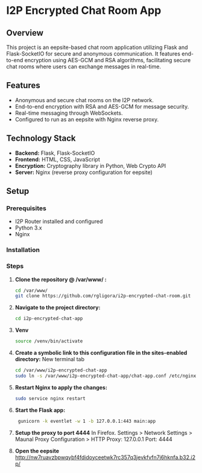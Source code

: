# I2P Encrypted Chat Room App

## Overview
This project is an eepsite-based chat room application utilizing Flask and Flask-SocketIO for secure and anonymous communication. It features end-to-end encryption using AES-GCM and RSA algorithms, facilitating secure chat rooms where users can exchange messages in real-time.

## Features
- Anonymous and secure chat rooms on the I2P network.
- End-to-end encryption with RSA and AES-GCM for message security.
- Real-time messaging through WebSockets.
- Configured to run as an eepsite with Nginx reverse proxy.

## Technology Stack
- **Backend:** Flask, Flask-SocketIO
- **Frontend:** HTML, CSS, JavaScript
- **Encryption:** Cryptography library in Python, Web Crypto API
- **Server:** Nginx (reverse proxy configuration for eepsite)


## Setup

### Prerequisites
- I2P Router installed and configured
- Python 3.x
- Nginx

### Installation

### Steps
1. **Clone the repository @ /var/www/ :**

   ```bash
   cd /var/www/
   git clone https://github.com/rgligora/i2p-encrypted-chat-room.git

2. **Navigate to the project directory:**
    ```bash
   cd i2p-encrypted-chat-app

3. **Venv**
   ```bash
   source /venv/bin/activate

4. **Create a symbolic link to this configuration file in the sites-enabled directory:**
   New terminal tab
   ```bash
   cd /var/www/i2p-encrypted-chat-app
   sudo ln -s /var/www/i2p-encrypted-chat-app/chat-app.conf /etc/nginx/sites-enabled

5. **Restart Nginx to apply the changes:**
   ```bash
   sudo service nginx restart

6. **Start the Flask app:**
   ```bash
    gunicorn -k eventlet -w 1 -b 127.0.0.1:443 main:app

7. **Setup the proxy to port 4444**
    In Firefox. Settings > Network Settings > Maunal Proxy Configuration > HTTP Proxy: 127.0.0.1 Port: 4444

8. **Open the eepsite**
    http://nw7ruavzbpwqybf4fdidoyceetwk7rc357q3jevkfvfn7j6hknfa.b32.i2p/
